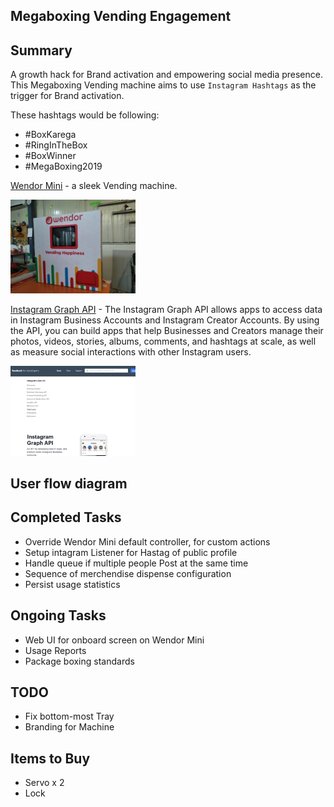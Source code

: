 ## Megaboxing Vending Engagement

## Summary
A growth hack for Brand activation and empowering social media presence.
This Megaboxing Vending machine aims to use `Instagram Hashtags` as the trigger for Brand activation.

These hashtags would be following:
 * #BoxKarega
 * #RingInTheBox
 * #BoxWinner
 * #MegaBoxing2019


[Wendor Mini](https://www.wendor.in/healthcare/) - a sleek Vending machine.

<img src="../images/wendor-mini-1.jpeg" width=200>

[Instagram Graph API](https://developers.facebook.com/docs/instagram-api/) - The Instagram Graph API allows apps to access data in Instagram Business Accounts and Instagram Creator Accounts. By using the API, you can build apps that help Businesses and Creators manage their photos, videos, stories, albums, comments, and hashtags at scale, as well as measure social interactions with other Instagram users.

<img src="../images/https_developers.facebook.com_docs_instagram-api_v2.11.png" width=200>

## User flow diagram


## Completed Tasks
* Override Wendor Mini default controller, for custom actions
* Setup intagram Listener for Hastag of public profile
* Handle queue if multiple people Post at the same time
* Sequence of merchendise dispense configuration
* Persist usage statistics

## Ongoing Tasks
* Web UI for onboard screen on Wendor Mini
* Usage Reports
* Package boxing standards

## TODO
* Fix bottom-most Tray
* Branding for Machine


## Items to Buy
* Servo x 2
* Lock